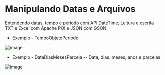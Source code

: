 # Manipulando Datas e Arquivos
Entendendo datas, tempo e período com API DateTime, Leitura e escrita TXT e Excel com Apache POI e JSON com GSON


* Exemplo - TempoObjetoPeriodo

![image](https://user-images.githubusercontent.com/11823640/192267897-bb66c65a-3355-4a15-883f-e7eb34bd1a3e.png)


* Exemplo - DataDiasMesesParcela
-- Data, dias. meses, anos e parcelas

![image](https://user-images.githubusercontent.com/11823640/192278370-3de50fc5-eec6-42b0-b842-adb92a484fbb.png)
